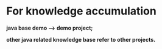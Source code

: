 # For knowledge accumulation

**java base demo --> demo project;**

**other java related knowledge base refer to other projects.** 
